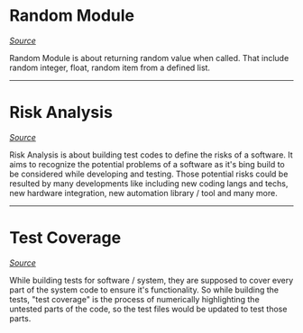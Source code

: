 # Random Module

*[Source](https://www.pythonforbeginners.com/random/how-to-use-the-random-module-in-python)*

Random Module is about returning random value when called. That include random integer, float, random item from a defined list.

---

# Risk Analysis

*[Source](https://www.edureka.co/blog/risk-analysis-in-software-testing/)*

Risk Analysis is about building test codes to define the risks of a software. It aims to recognize the potential problems of a software as it's bing build to be considered while developing and testing. Those potential risks could be resulted by many developments like including new coding langs and techs, new hardware integration, new automation library / tool and many more.

---

# Test Coverage

*[Source](https://martinfowler.com/bliki/TestCoverage.html)*

While building tests for software / system, they are supposed to cover every part of the system code to ensure it's functionality. So while building the tests, "test coverage" is the process of numerically highlighting the untested parts of the code, so the test files would be updated to test those parts.

